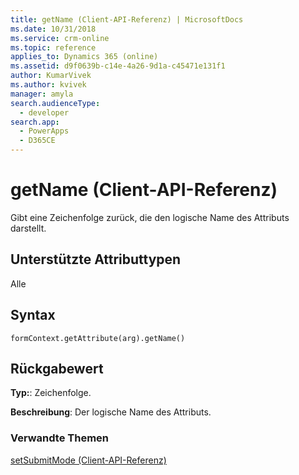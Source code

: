 ```yaml
---
title: getName (Client-API-Referenz) | MicrosoftDocs
ms.date: 10/31/2018
ms.service: crm-online
ms.topic: reference
applies_to: Dynamics 365 (online)
ms.assetid: d9f0639b-c14e-4a26-9d1a-c45471e131f1
author: KumarVivek
ms.author: kvivek
manager: amyla
search.audienceType:
  - developer
search.app:
  - PowerApps
  - D365CE
---
```

# <a name="getname-client-api-reference"></a>getName (Client-API-Referenz)



Gibt eine Zeichenfolge zurück, die den logische Name des Attributs darstellt. 

## <a name="attribute-types-supported"></a>Unterstützte Attributtypen

Alle

## <a name="syntax"></a>Syntax

`formContext.getAttribute(arg).getName()`

## <a name="return-value"></a>Rückgabewert

**Typ:**: Zeichenfolge. 

**Beschreibung**: Der logische Name des Attributs.

### <a name="related-topics"></a>Verwandte Themen
[setSubmitMode (Client-API-Referenz)](setSubmitMode.md)
